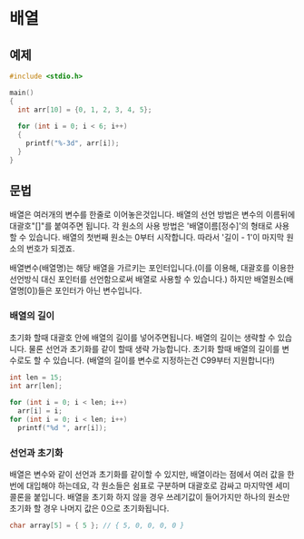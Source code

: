 배열
=======

예제
---------
```c
#include <stdio.h>

main()
{
  int arr[10] = {0, 1, 2, 3, 4, 5};
  
  for (int i = 0; i < 6; i++)
  {
    printf("%-3d", arr[i]);
  }
}
```

문법
---------
배열은 여러개의 변수를 한줄로 이어놓은것입니다. 
배열의 선언 방법은 변수의 이름뒤에 대괄호"[]"를 붙여주면 됩니다. 
각 원소의 사용 방법은 '배열이름[정수]'의 형태로 사용할 수 있습니다. 
배열의 첫번째 원소는 0부터 시작합니다. 따라서 
'길이 - 1'이 마지막 원소의 번호가 되겠죠.

배열변수(배열명)는 해당 배열을 가르키는 포인터입니다.(이를 이용해, 대괄호를 이용한 선언방식 대신 포인터를 선언함으로써 배열로 사용할 수 있습니다.)
 하지만 배열원소(배열명[0])들은 포인터가 아닌 변수입니다.

### 배열의 길이
초기화 할때 대괄호 안에 배열의 길이를 넣어주면됩니다. 
배열의 길이는 생략할 수 있습니다. 물론 선언과 초기화를 같이 할때 생략 가능합니다. 
초기화 할때 배열의 길이를 변수로도 할 수 있습니다. (배열의 길이를 변수로 지정하는건 C99부터 지원합니다!)
```c
int len = 15;
int arr[len];
      
for (int i = 0; i < len; i++)
  arr[i] = i;
for (int i = 0; i < len; i++)
  printf("%d ", arr[i]);
```
      
### 선언과 초기화
배열은 변수와 같이 선언과 초기화를 같이할 수 있지만, 
배열이라는 점에서 여러 값을 한번에 대입해야 하는데요, 
각 원소들은 쉼표로 구분하며 대괄호로 감싸고 마지막엔 세미콜론을 붙입니다. 
배열을 초기화 하지 않을 경우 쓰레기값이 들어가지만 
하나의 원소만 초기화 할 경우 나머지 값은 0으로 초기화됩니다.
```c
char array[5] = { 5 }; // { 5, 0, 0, 0, 0 }
```
